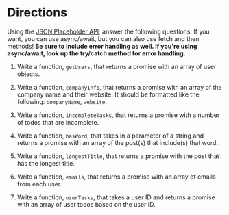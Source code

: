 # Directions

Using the [JSON Placeholder API](https://jsonplaceholder.typicode.com), answer the following questions. If you want, you can use async/await, but you can also use fetch and then methods! **Be sure to include error handling as well. If you're using async/await, look up the try/catch method for error handling.**

1. Write a function, `getUsers`, that returns a promise with an array of user objects.

2. Write a function, `companyInfo`, that returns a promise with an array of the company name and their website. It should be formatted like the following: `companyName`, `website`.

3. Write a function, `incompleteTasks`, that returns a promise with a number of todos that are incomplete.

4. Write a function, `hasWord`, that takes in a parameter of a string and returns a promise with an array of the post(s) that include(s) that word.

5. Write a function, `longestTitle`, that returns a promise with the post that has the longest title.

6. Write a function, `emails`, that returns a promise with an array of emails from each user.

7. Write a function, `userTasks`, that takes a user ID and returns a promise with an array of user todos based on the user ID.
